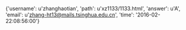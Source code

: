 {'username': u'zhanghaotian', 'path': u'xz1133/1133.html', 'answer': u'A', 'email': u'zhang-ht13@mails.tsinghua.edu.cn', 'time': '2016-02-22:08:56:00'}